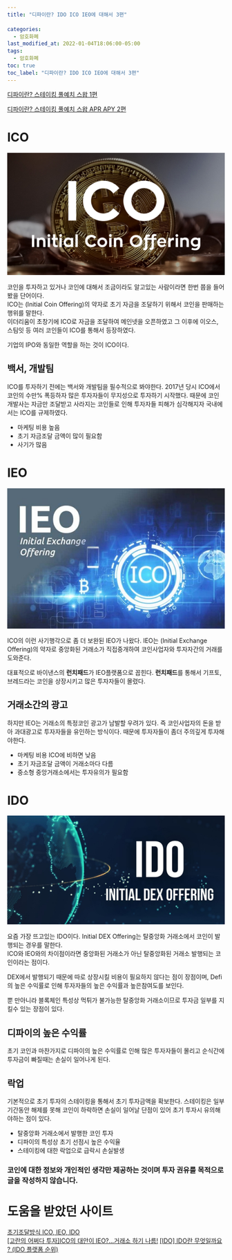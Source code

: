 ```yaml
---
title: "디파이란? IDO ICO IEO에 대해서 3편"

categories:
  - 암호화폐
last_modified_at: 2022-01-04T18:06:00-05:00
tags:
  - 암호화폐
toc: true
toc_label: "디파이란? IDO ICO IEO에 대해서 3편"
---
```


[디파이란? 스테이킹 풀예치 스왑 1편](https://drhot552.github.io/%EC%95%94%ED%98%B8%ED%99%94%ED%8F%90/%EB%94%94%ED%8C%8C%EC%9D%B4%EB%9E%80-%ED%83%88%EC%A4%91%EC%95%99%ED%99%94%EA%B1%B0%EB%9E%98%EC%86%8C-DEX-1%ED%8E%B8/#)<br>

[디파이란? 스테이킹 풀예치 스왑 APR APY 2편](https://drhot552.github.io/%EC%95%94%ED%98%B8%ED%99%94%ED%8F%90/%EB%94%94%ED%8C%8C%EC%9D%B4%EB%9E%80-%EC%8A%A4%ED%85%8C%EC%9D%B4%ED%82%B9-%ED%92%80%EC%98%88%EC%B9%98-%EC%8A%A4%EC%99%91-2%ED%8E%B8/)<br>

# ICO 
![Image Alt 텍스트](/assets/img/crypto/ICO.jpeg) <br>

코인을 투자하고 있거나 코인에 대해서 조금이라도 알고있는 사람이라면 한번 쯤을 들어봤을 단어이다.<br>
ICO는 (Initial Coin Offering)의 약자로 초기 자금을 조달하기 위해서 코인을 판매하는 행위를 말한다. <br>
이더리움이 초창기에 ICO로 자금을 조달하여 메인넷을 오픈하였고 그 이후에 이오스, 스팀잇 등 여러 코인들이 ICO를 통해서 등장하였다.<br>

기업의 IPO와 동일한 역할을 하는 것이 ICO이다. <br>

## 백서, 개발팀
ICO를 투자하기 전에는 백서와 개발팀을 필수적으로 봐야한다. 2017년 당시 ICO에서 코인의 수만% 폭등하자 많은 투자자들이 무지성으로 투자하기 시작했다. 때문에 코인개발사는 자금만 조달받고 사라지는 코인들로 인해 투자자들 피해가 심각해지자 국내에서는 ICO를 규제하였다.

- 마케팅 비용 높음
- 초기 자금조달 금액이 많이 필요함
- 사기가 많음

# IEO
![Image Alt 텍스트](/assets/img/crypto/IEO.jpeg) <br>

ICO의 이런 사기행각으로 좀 더 보완된 IEO가 나왔다. IEO는 (Initial Exchange Offering)의 약자로 중앙화된 거래소가 직접중개하여 코인사업자와 투자자간의 거래를 도와준다.<br>

대표적으로 바이낸스의 **런치패드**가 IEO플랫폼으로 꼽힌다. **런치패드**를 통해서 기프토, 브레드라는 코인을 상장시키고 많은 투자자들이 몰렸다.

## 거래소간의 광고
하지만 IEO는 거래소의 특정코인 광고가 남발할 우려가 있다. 즉 코인사업자의 돈을 받아 과대광고로 투자자들을 유인하는 방식이다. 때문에 투자자들이 좀더 주의깊게 투자해야한다.

- 마케팅 비용 ICO에 비하면 낮음
- 초기 자금조달 금액이 거래소마다 다름
- 중소형 중앙거래소에서는 투자유의가 필요함

# IDO
![Image Alt 텍스트](/assets/img/crypto/IDO.jpeg) <br>

요즘 가장 뜨고있는 IDO이다. Initial DEX Offering는 탈중앙화 거래소에서 코인이 발행되는 경우를 말한다. <br>
ICO와 IEO와의 차이점이라면 중앙화된 거래소가 아닌 탈중앙화된 거래소 발행되는 코인이라는 점이다.<br>

DEX에서 발행되기 때문에 따로 상장시킬 비용이 필요하지 않다는 점이 장점이며, Defi의 높은 수익률로 인해 투자자들의 높은 수익률과 높은참여도를 보인다.<br>

뿐 만아니라 블록체인 특성상 먹튀가 불가능한 탈중앙화 거래소이므로 투자금 일부를 지킬수 있는 장점이 있다.

## 디파이의 높은 수익률
초기 코인과 마찬가지로 디파이의 높은 수익률로 인해 많은 투자자들이 몰리고 순식간에 투자금이 빠질때는 손실이 일어나게 된다.

## 락업
기본적으로 초기 투자의 스테이킹을 통해서 초기 투자금액을 확보한다. 스테이킹은 일부기간동안 해제를 못해 코인이 하락하면 손실이 일어날 단점이 있어 초기 투자시 유의해야하는 점이 있다.

- 탈중앙화 거래소에서 발행한 코인 투자
- 디파이의 특성상 초기 선점시 높은 수익율
- 스테이킹에 대한 락업으로 급락시 손실발생

### 코인에 대한 정보와 개인적인 생각만 제공하는 것이며 투자 권유를 목적으로 글을 작성하지 않습니다.

# 도움을 받았던 사이트
[초기조달방식 ICO, IEO, IDO](https://jh1475.tistory.com/73)<br>
[[고란의 어쩌다 투자]ICO의 대안이 IEO?...거래소 하기 나름!](https://www.joongang.co.kr/article/23412278#home)
[[IDO] IDO란 무엇일까요 ? (IDO 플랫폼 순위)](https://cobak.co.kr/community/16/post/595297)